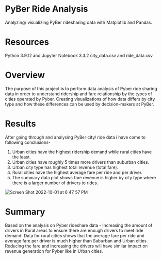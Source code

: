 # PyBer Ride Analysis
Analyzing/ visualizing PyBer ridesharing data with Matplotlib and Pandas.

# Resources
Python 3.9.12 and Jupyter Notebook 3.3.2
city_data.csv and ride_data.csv

# Overview
The purpose of this project is to perform data analysis of Pyber ride sharing data in order to understand ridership and fare relationship by the types of cities operated by Pyber. 
Creating visualizations of how data differs by city type and how these differences can be used by decision-makers at PyBer.

# Results
After going through and analysing PyBer city/ ride data i have come to following conclusions-

1. Urban cities have the highest ridership demand while rural cities have the least.
2. Urban cities have roughly 5 times more drivers than suburban cities.
3. Urban city type has highest total revenue (total fare).
4. Rural cities have the highest average fare per ride and per driver.
5. The summary data plot shows fare revenue is higher by city type where there is a larger number of drivers to rides.

![Screen Shot 2022-10-01 at 6 47 57 PM](https://user-images.githubusercontent.com/110873947/193433313-3fd1ea47-b528-46be-928a-52a514e5adcb.png)

# Summary
Based on the analysis on Pyber rideshare data -
Increasing the amount of drivers in Rural areas to ensure there are enough drivers to meet ride demand. Data for rural cities shows that the average fare per ride and average fare per driver is much higher than Suburban and Urban cities. Reducing the fare and increasing the drivers will have similar impact on revenue generation for Pyber like in Urban cities.

